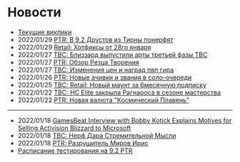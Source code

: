 # Новости

- [Текущие виклики](Weekly-Template.md)
- 2022/01/29 [PTR: В 9.2 Друстов из Тирны понерфят](325800.md)
- 2022/01/29 [Retail: Хотфиксы от 28го января](325802.md)
- 2022/01/27 [TBC: Близзард выпустили арты третьей фазы TBC](325786.md)
- 2022/01/27 [PTR: Обзор Резца Творения](../Guides/325762.md)
- 2022/01/27 [TBC: Изменения цен и наград пвп гира](325761.md)
- 2022/01/26 [PTR: Новые ачивки и звания в соло-очереди](325751.md)
- 2022/01/25 [TBC: Retail: Новый маунт за 6месячную подписку](325729.md)
- 2022/01/22 [TBC: HC Elite закрыла Рагнароса в сезоне мастерства](325709.md)
- 2022/01/22 [PTR: Новая валюта "Космический Плавень"](325707.md)

---
- 2022/01/18 [GamesBeat Interview with Bobby Kotick Explains Motives for Selling Activision Blizzard to Microsoft](325656.md)
- 2022/01/18 [TBC: Нерф Дара Стремительной Мысли](325638.md)  
- 2022/01/18 [PTR: Разрушитель Миров Ирис](325607.md)  
- [Расписание тестирования на 9.2 PTR](PTR-9.2-Testing-Schedule.md)